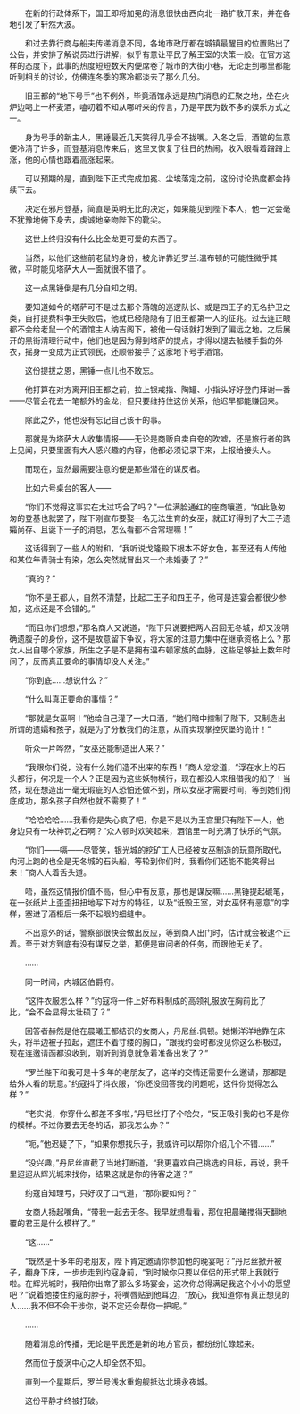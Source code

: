 　　在新的行政体系下，国王即将加冕的消息很快由西向北一路扩散开来，并在各地引发了轩然大波。

　　和过去靠行商与船夫传递消息不同，各地市政厅都在城镇最醒目的位置贴出了公告，并安排了解说员进行讲解，似乎有意让平民了解王室的决策一般。在官方这样的态度下，此事的热度短短数天内便席卷了城市的大街小巷，无论走到哪里都能听到相关的讨论，仿佛连冬季的寒冷都淡去了那么几分。

　　旧王都的“地下号手”也不例外，毕竟酒馆永远是热门消息的汇聚之地，坐在火炉边喝上一杯麦酒，嗑叨着不知从哪听来的传言，乃是平民为数不多的娱乐方式之一。

　　身为号手的新主人，黑锤最近几天笑得几乎合不拢嘴。入冬之后，酒馆的生意便冷清了许多，而登基消息传来后，这里又恢复了往日的热闹，收入眼看着蹭蹭上涨，他的心情也跟着高涨起来。

　　可以预期的是，直到陛下正式完成加冕、尘埃落定之前，这份讨论热度都会持续下去。

　　决定在邪月登基，简直是英明无比的决定，如果能见到陛下本人，他一定会毫不犹豫地俯下身去，虔诚地亲吻陛下的靴尖。

　　这世上终归没有什么比金龙更可爱的东西了。

　　当然，以他们这些前老鼠的身份，被允许靠近罗兰.温布顿的可能性微乎其微，平时能见塔萨大人一面就很不错了。

　　这一点黑锤倒是有几分自知之明。

　　要知道如今的塔萨可不是过去那个落魄的巡逻队长、或是四王子的无名护卫之类，自打提费科争王失败后，他就已经隐隐有了旧王都第一人的征兆。过去连正眼都不会给老鼠一个的酒馆主人纳吉阁下，被他一句话就打发到了偏远之地。之后展开的黑街清理行动中，他们也是因为得到塔萨的提点，才得以褪去骷髅手指的外衣，摇身一变成为正式领民，还顺带接手了这家地下号手酒馆。

　　这份提拔之恩，黑锤一点儿也不敢忘。

　　他打算在对方离开旧王都之前，拉上银戒指、陶罐、小指头好好登门拜谢一番——尽管会花去一笔额外的金龙，但只要维持住这份关系，他迟早都能赚回来。

　　除此之外，他也没有忘记自己该干的事。

　　那就是为塔萨大人收集情报——无论是商贩自卖自夸的吹嘘，还是旅行者的路上见闻，只要里面有大人感兴趣的内容，他都必须记录下来，上报给接头人。

　　而现在，显然最需要注意的便是那些潜在的谋反者。

　　比如六号桌台的客人——

　　“你们不觉得这事实在太过巧合了吗？”一位满脸通红的座商嚷道，“如此急匆匆的登基也就罢了，陛下刚宣布要娶一名无法生育的女巫，就正好得到了大王子遗孀尚存、且诞下一子的消息，怎么看都不合常理嘛！”

　　这话得到了一些人的附和，“我听说戈隆殿下根本不好女色，甚至还有人传他和某位年青骑士有染，怎么突然就冒出来一个未婚妻子？”

　　“真的？”

　　“你不是王都人，自然不清楚，比起二王子和四王子，他可是连宴会都很少参加，这点还是不会错的。”

　　“而且你们想想，”那名商人又说道，“陛下只说要把两人召回无冬城，却又没明确遗腹子的身份，这不是故意留下争议，将大家的注意力集中在继承资格上么？那女人出自哪个家族，所生之子是不是拥有温布顿家族的血脉，这些足够扯上数年时间了，反而真正要命的事情却没人关注。”

　　“你到底……想说什么？”

　　“什么叫真正要命的事情？”

　　“那就是女巫啊！”他给自己灌了一大口酒，“她们暗中控制了陛下，又制造出所谓的遗孀和孩子，就是为了分散我们的注意，从而实现掌控灰堡的诡计！”

　　听众一片哗然，“女巫还能制造出人来？”

　　“我跟你们说，没有什么她们造不出来的东西！”商人忿忿道，“浮在水上的石头都行，何况是一个人？正是因为这些妖物横行，现在都没人来租借我的船了！当然，现在想造出一毫无瑕疵的人恐怕还做不到，所以女巫才需要时间，等到她们彻底成功，那名孩子自然也就不需要了！”

　　“哈哈哈哈……我看你是失心疯了吧，你是不是以为王宫里只有陛下一人，他身边只有一块神罚之石啊？”众人顿时欢笑起来，酒馆里一时充满了快乐的气氛。

　　“你们——嗝——尽管笑，银光城的挖矿工人已经被女巫制造的玩意所取代，内河上跑的也全是无冬城的石头船，等轮到你们时，我看你们还能不能笑得出来！”商人大着舌头道。

　　唔，虽然这情报价值不高，但心中有反意，那也是谋反嘛……黑锤提起碳笔，在一张纸片上歪歪扭扭地写下对方的特征，以及“诋毁王室，对女巫怀有恶意”的字样，塞进了酒柜后一条不起眼的细缝中。

　　不出意外的话，警察部很快会做出反应，等到商人出门时，估计就会被逮个正着。至于对方到底有没有谋反之举，那便是审问者的任务，而跟他无关了。

　　……

　　同一时间，内城区伯爵府。

　　“这件衣服怎么样？”约寇将一件上好布料制成的高领礼服放在胸前比了比，“会不会显得太壮硕了？”

　　回答者赫然是他在晨曦王都结识的女商人，丹尼丝.佩顿。她懒洋洋地靠在床头，将半边被子拉起，遮住不着寸缕的胸口，“跟我约会时都没见你这么积极过，现在连邀请函都没收到，刚听到消息就急着准备出发了？”

　　“罗兰陛下和我可是十多年的老朋友了，这样的交情还需要什么邀请，那都是给外人看的玩意。”约寇抖了抖衣服，“你还没回答我的问题呢，这件你觉得怎么样？”

　　“老实说，你穿什么都差不多啦，”丹尼丝打了个哈欠，“反正吸引我的也不是你的模样。不过你要去无冬的话，那我怎么办？”

　　“呃，”他迟疑了下，“如果你想找乐子，我或许可以帮你介绍几个不错……”

　　“没兴趣，”丹尼丝直截了当地打断道，“我更喜欢自己挑选的目标，再说，我千里迢迢从辉光城来找你，结果这就是你的待客之道？”

　　约寇自知理亏，只好叹了口气道，“那你要如何？”

　　女商人扬起嘴角，“带我一起去无冬。我早就想看看，那位把晨曦搅得天翻地覆的君王是什么模样了。”

　　“这……”

　　“既然是十多年的老朋友，陛下肯定邀请你参加他的晚宴吧？”丹尼丝掀开被子，翻身下床，一步步走到约寇身前，“到时候你只要以伴侣的形式带上我就行啦。在辉光城时，我陪你出席了那么多场宴会，这次你总得满足我这个小小的愿望吧？”说着她搂住约寇的脖子，将嘴唇贴到他耳边，“放心，我知道你有真正想见的人……我不但不会干涉你，说不定还会帮你一把呢。”

　　……

　　随着消息的传播，无论是平民还是新的地方官员，都纷纷忙碌起来。

　　然而位于旋涡中心之人却全然不知。

　　直到一个星期后，罗兰号浅水重炮舰抵达北境永夜城。

　　这份平静才终被打破。
